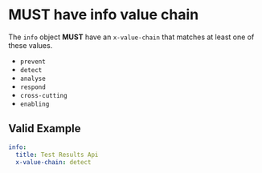# **MUST** have info value chain

The `info` object **MUST** have an `x-value-chain` that matches at least one of these values.

- `prevent`
- `detect`
- `analyse`
- `respond`
- `cross-cutting`
- `enabling`

## Valid Example

```yaml
info:
  title: Test Results Api
  x-value-chain: detect
```
